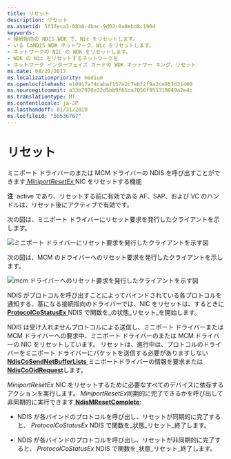 ```yaml
---
title: リセット
description: リセット
ms.assetid: 5f37eca3-08b6-4bac-9d02-8a8ebd8c1904
keywords:
- 接続指向の NDIS WDK で、Nic をリセットします。
- いる CoNDIS WDK ネットワーク、Nic をリセットします。
- ネットワークの NIC の WDK をリセットします。
- WDK の Nic をリセットするネットワークを
- ネットワーク インターフェイス カードの WDK ネットワー キング、リセット
ms.date: 04/20/2017
ms.localizationpriority: medium
ms.openlocfilehash: e10917a74cabaf157a2c7abf2f9a2ce951d31400
ms.sourcegitcommit: a33b7978e22d5bb9f65ca7056f955319049a2e4c
ms.translationtype: MT
ms.contentlocale: ja-JP
ms.lasthandoff: 01/31/2019
ms.locfileid: "56536767"
---
```

# <a name="reset"></a>リセット





ミニポート ドライバーのまたは MCM ドライバーの NDIS を呼び出すことができます[ *MiniportResetEx* ](https://msdn.microsoft.com/library/windows/hardware/ff559432) NIC をリセットする機能

**注**  active であり、リセットする前に有効である AF、SAP、および VC のハンドルは、リセット後にアクティブで有効です。

 

次の図は、ミニポート ドライバーにリセット要求を発行したクライアントを示します。

![ミニポート ドライバーにリセット要求を発行したクライアントを示す図](images/cm-27.png)

次の図は、MCM のドライバーへのリセット要求を発行したクライアントを示します。

![mcm ドライバーへのリセット要求を発行したクライアントを示す図](images/fig1-26.png)

NDIS がプロトコルを呼び出すことによってバインドされている各プロトコルを通知する、基になる接続指向のドライバーでは、NIC をリセットは、するときに[ **ProtocolCoStatusEx** ](https://msdn.microsoft.com/library/windows/hardware/ff570258) NDIS で関数を\_の状態\_リセット\_を開始します。

NDIS は受け入れませんプロトコルによる送信し、ミニポート ドライバーまたは MCM ドライバーへの要求中、ミニポート ドライバーのまたは MCM ドライバーの NIC をリセットしています。 リセットは、進行中は、プロトコルのドライバーをミニポート ドライバーにパケットを送信する必要がありますしない[ **NdisCoSendNetBufferLists** ](https://msdn.microsoft.com/library/windows/hardware/ff561728) ミニポートドライバーの情報を要求または[ **NdisCoOidRequest**](https://msdn.microsoft.com/library/windows/hardware/ff561711)します。

*MiniportResetEx* NIC をリセットするために必要なすべてのデバイスに依存するアクションを実行します。 *MiniportResetEx*同期的に完了できるかを呼び出して非同期的に実行できます[ **NdisMResetComplete**](https://msdn.microsoft.com/library/windows/hardware/ff563663):

-   NDIS が各バインドのプロトコルを呼び出し、リセットが同期的に完了すると、 *ProtocolCoStatusEx* NDIS で関数を\_状態\_リセット\_終了します。

-   NDIS が各バインドのプロトコルを呼び出し、リセットが非同期的に完了すると、 *ProtocolCoStatusEx* NDIS で関数を\_状態\_リセット\_終了します。

 

 





